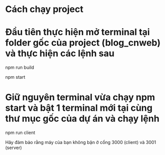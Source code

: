 # Cách chạy project

# Đầu tiên thực hiện mở terminal tại folder gốc của project (blog_cnweb) và thực hiện các lệnh sau

npm run build

npm start

# Giữ nguyên terminal vừa chạy npm start và bật 1 terminal mới tại cùng thư mục gốc của dự án và chạy lệnh

npm run client

Hãy đảm bảo rằng máy của bạn không bận ở cổng 3000 (client) và 3001 (server)
